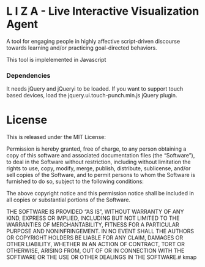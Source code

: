 # L I Z A - Live Interactive Visualization Agent

A tool for engaging people in highly affective script-driven discourse towards learning and/or practicing goal-directed behaviors.

This tool is implelemented in Javascript 

### Dependencies 

It needs jQuery and jQueryi to be loaded. If you want to support touch based devices, 
load the jquery.ui.touch-punch.min.js jQuery plugin.

License
=====

This is released under the MIT License:

Permission is hereby granted, free of charge, to any person obtaining a copy
of this software and associated documentation files (the “Software”), to deal
in the Software without restriction, including without limitation the rights
to use, copy, modify, merge, publish, distribute, sublicense, and/or sell
copies of the Software, and to permit persons to whom the Software is
furnished to do so, subject to the following conditions:

The above copyright notice and this permission notice shall be included in
all copies or substantial portions of the Software.

THE SOFTWARE IS PROVIDED “AS IS”, WITHOUT WARRANTY OF ANY KIND, EXPRESS OR
IMPLIED, INCLUDING BUT NOT LIMITED TO THE WARRANTIES OF MERCHANTABILITY,
FITNESS FOR A PARTICULAR PURPOSE AND NONINFRINGEMENT. IN NO EVENT SHALL THE
AUTHORS OR COPYRIGHT HOLDERS BE LIABLE FOR ANY CLAIM, DAMAGES OR OTHER
LIABILITY, WHETHER IN AN ACTION OF CONTRACT, TORT OR OTHERWISE, ARISING FROM,
OUT OF OR IN CONNECTION WITH THE SOFTWARE OR THE USE OR OTHER DEALINGS IN
THE SOFTWARE.# kmap

